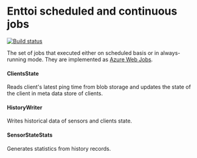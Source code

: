 # Enttoi scheduled and continuous jobs

[![Build status](https://ci.appveyor.com/api/projects/status/cs493wr5dvtfgppf/branch/master?svg=true)](https://ci.appveyor.com/project/jenyayel/enttoi-jobs/branch/master)

The set of jobs that executed either on scheduled basis or in always-running mode. They are implemented as [Azure Web Jobs](https://azure.microsoft.com/en-us/documentation/articles/websites-webjobs-resources/).

#### ClientsState
Reads client's latest ping time from blob storage and updates the state of the client in meta data store of clients.

#### HistoryWriter
Writes historical data of sensors and clients state.

#### SensorStateStats
Generates statistics from history records.

